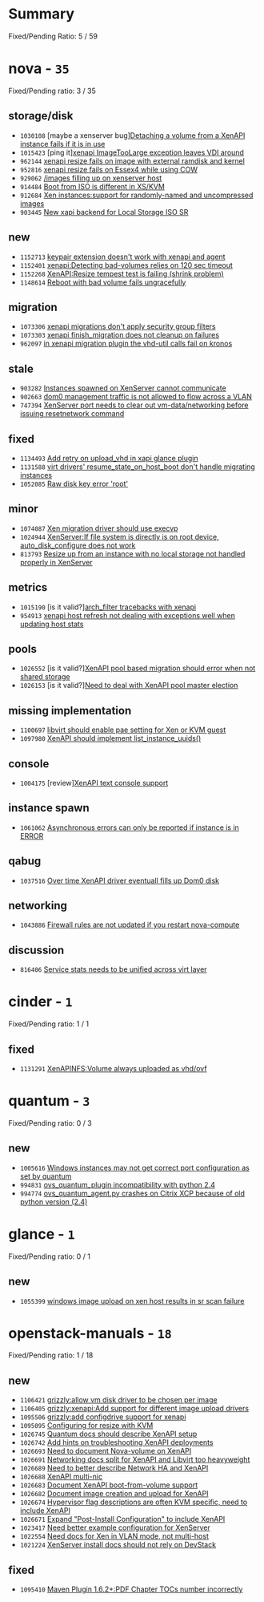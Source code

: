# Summary

Fixed/Pending Ratio: 5 / 59

# nova  - `35`

Fixed/Pending ratio: 3 / 35

## storage/disk

 * `1030108` [maybe a xenserver bug][Detaching a volume from a XenAPI instance fails if it is in use](https://bugs.launchpad.net/nova/+bug/1030108)
 * `1015423` [ping it][xenapi ImageTooLarge exception leaves VDI around](https://bugs.launchpad.net/nova/+bug/1015423)
 * `962144` [xenapi resize fails on image with external ramdisk and kernel](https://bugs.launchpad.net/nova/+bug/962144)
 * `952816` [xenapi resize fails on Essex4 while using COW](https://bugs.launchpad.net/nova/+bug/952816)
 * `929062` [/images filling up on xenserver host](https://bugs.launchpad.net/nova/+bug/929062)
 * `914484` [Boot from ISO is different in XS/KVM](https://bugs.launchpad.net/nova/+bug/914484)
 * `912684` [Xen instances:support for randomly-named and uncompressed images](https://bugs.launchpad.net/nova/+bug/912684)
 * `903445` [New xapi backend for Local Storage ISO SR](https://bugs.launchpad.net/nova/+bug/903445)

## new

 * `1152713` [keypair extension doesn't work with xenapi and agent](https://bugs.launchpad.net/nova/+bug/1152713)
 * `1152401` [xenapi:Detecting bad-volumes relies on 120 sec timeout](https://bugs.launchpad.net/nova/+bug/1152401)
 * `1152268` [XenAPI:Resize tempest test is failing (shrink problem)](https://bugs.launchpad.net/nova/+bug/1152268)
 * `1148614` [Reboot with bad volume fails ungracefully](https://bugs.launchpad.net/nova/+bug/1148614)

## migration

 * `1073306` [xenapi migrations don't apply security group filters](https://bugs.launchpad.net/nova/+bug/1073306)
 * `1073303` [xenapi finish_migration does not cleanup on failures](https://bugs.launchpad.net/nova/+bug/1073303)
 * `962097` [in xenapi migration plugin the vhd-util calls fail on kronos](https://bugs.launchpad.net/nova/+bug/962097)

## stale

 * `903282` [Instances spawned on XenServer cannot communicate](https://bugs.launchpad.net/nova/+bug/903282)
 * `902663` [dom0 management traffic is not allowed to flow across a VLAN](https://bugs.launchpad.net/nova/+bug/902663)
 * `747394` [XenServer port needs to clear out vm-data/networking before issuing resetnetwork command](https://bugs.launchpad.net/nova/+bug/747394)

## fixed

 * `1134493` [Add retry on upload_vhd in xapi glance plugin](https://bugs.launchpad.net/nova/+bug/1134493)
 * `1131588` [virt drivers' resume_state_on_host_boot don't handle migrating instances](https://bugs.launchpad.net/nova/+bug/1131588)
 * `1052085` [Raw disk key error 'root'](https://bugs.launchpad.net/nova/+bug/1052085)

## minor

 * `1074087` [Xen migration driver should use execvp](https://bugs.launchpad.net/nova/+bug/1074087)
 * `1024944` [XenServer:If file system is directly is on root device, auto_disk_configure does not work](https://bugs.launchpad.net/nova/+bug/1024944)
 * `813793` [Resize up from an instance with no local storage not handled properly in XenServer](https://bugs.launchpad.net/nova/+bug/813793)

## metrics

 * `1015190` [is it valid?][arch_filter tracebacks with xenapi](https://bugs.launchpad.net/nova/+bug/1015190)
 * `954913` [xenapi host refresh not dealing with exceptions well when updating host stats](https://bugs.launchpad.net/nova/+bug/954913)

## pools

 * `1026552` [is it valid?][XenAPI pool based migration should error when not shared storage](https://bugs.launchpad.net/nova/+bug/1026552)
 * `1026153` [is it valid?][Need to deal with XenAPI pool master election](https://bugs.launchpad.net/nova/+bug/1026153)

## missing implementation

 * `1100697` [libvirt should enable pae setting for Xen or KVM guest](https://bugs.launchpad.net/nova/+bug/1100697)
 * `1097980` [XenAPI should implement list_instance_uuids()](https://bugs.launchpad.net/nova/+bug/1097980)

## console

 * `1004175` [review][XenAPI text console support](https://bugs.launchpad.net/nova/+bug/1004175)

## instance spawn

 * `1061062` [Asynchronous errors can only be reported if instance is in ERROR](https://bugs.launchpad.net/nova/+bug/1061062)

## qabug

 * `1037516` [Over time XenAPI driver eventuall fills up Dom0 disk](https://bugs.launchpad.net/nova/+bug/1037516)

## networking

 * `1043886` [Firewall rules are not updated if you restart nova-compute](https://bugs.launchpad.net/nova/+bug/1043886)

## discussion

 * `816406` [Service stats needs to be unified across virt layer](https://bugs.launchpad.net/nova/+bug/816406)

# cinder  - `1`

Fixed/Pending ratio: 1 / 1

## fixed

 * `1131291` [XenAPINFS:Volume always uploaded as vhd/ovf](https://bugs.launchpad.net/cinder/+bug/1131291)

# quantum  - `3`

Fixed/Pending ratio: 0 / 3

## new

 * `1005616` [Windows instances may not get correct port configuration as set by quantum](https://bugs.launchpad.net/quantum/+bug/1005616)
 * `994831` [ovs_quantum_plugin incompatibility with python 2.4](https://bugs.launchpad.net/quantum/+bug/994831)
 * `994774` [ovs_quantum_agent.py crashes on Citrix XCP because of old python version (2.4)](https://bugs.launchpad.net/quantum/+bug/994774)

# glance  - `1`

Fixed/Pending ratio: 0 / 1

## new

 * `1055399` [windows image upload on xen host results in sr scan failure](https://bugs.launchpad.net/glance/+bug/1055399)

# openstack-manuals  - `18`

Fixed/Pending ratio: 1 / 18

## new

 * `1106421` [grizzly:allow vm disk driver to be chosen per image](https://bugs.launchpad.net/openstack-manuals/+bug/1106421)
 * `1106405` [grizzly:xenapi:Add support for different image upload drivers](https://bugs.launchpad.net/openstack-manuals/+bug/1106405)
 * `1095506` [grizzly:add configdrive support for xenapi](https://bugs.launchpad.net/openstack-manuals/+bug/1095506)
 * `1095095` [Configuring for resize with KVM](https://bugs.launchpad.net/openstack-manuals/+bug/1095095)
 * `1026745` [Quantum docs should describe XenAPI setup](https://bugs.launchpad.net/openstack-manuals/+bug/1026745)
 * `1026742` [Add hints on troubleshooting XenAPI deployments](https://bugs.launchpad.net/openstack-manuals/+bug/1026742)
 * `1026693` [Need to document Nova-volume on XenAPI](https://bugs.launchpad.net/openstack-manuals/+bug/1026693)
 * `1026691` [Networking docs split for XenAPI and Libvirt too heavyweight](https://bugs.launchpad.net/openstack-manuals/+bug/1026691)
 * `1026689` [Need to better describe Network HA and XenAPI](https://bugs.launchpad.net/openstack-manuals/+bug/1026689)
 * `1026688` [XenAPI multi-nic](https://bugs.launchpad.net/openstack-manuals/+bug/1026688)
 * `1026683` [Document XenAPI boot-from-volume support](https://bugs.launchpad.net/openstack-manuals/+bug/1026683)
 * `1026682` [Document image creation and upload for XenAPI](https://bugs.launchpad.net/openstack-manuals/+bug/1026682)
 * `1026674` [Hypervisor flag descriptions are often KVM specific, need to include XenAPI](https://bugs.launchpad.net/openstack-manuals/+bug/1026674)
 * `1026671` [Expand "Post-Install Configuration" to include XenAPI](https://bugs.launchpad.net/openstack-manuals/+bug/1026671)
 * `1023417` [Need better example configuration for XenServer](https://bugs.launchpad.net/openstack-manuals/+bug/1023417)
 * `1022554` [Need docs for Xen in VLAN mode, not multi-host](https://bugs.launchpad.net/openstack-manuals/+bug/1022554)
 * `1021224` [XenServer install docs should not rely on DevStack](https://bugs.launchpad.net/openstack-manuals/+bug/1021224)

## fixed

 * `1095410` [Maven Plugin 1.6.2+:PDF Chapter TOCs number incorrectly](https://bugs.launchpad.net/openstack-manuals/+bug/1095410)

